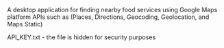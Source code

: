 A desktop application for finding nearby food services using Google Maps platform APIs such as (Places, Directions, Geocoding, Geolocation, and Maps Static)

API_KEY.txt - the file is hidden for security purposes
